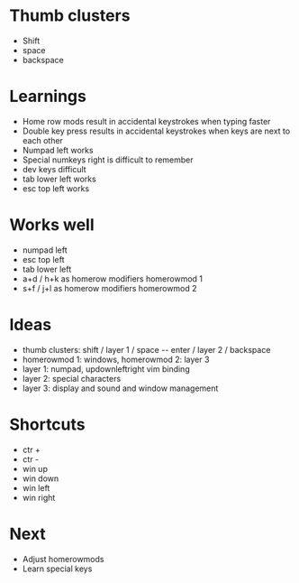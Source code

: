 

# Thumb clusters
- Shift
- space
- backspace

# Learnings
- Home row mods result in accidental keystrokes when typing faster
- Double key press results in accidental keystrokes when keys are next to each other
- Numpad left works
- Special numkeys right is difficult to remember
- dev keys difficult
- tab lower left works
- esc top left works

# Works well
- numpad left
- esc top left
- tab lower left
- a+d / h+k as homerow modifiers homerowmod 1
- s+f / j+l as homerow modifiers homerowmod 2

# Ideas
- thumb clusters: shift / layer 1 / space -- enter / layer 2 / backspace
- homerowmod 1: windows, homerowmod 2: layer 3
- layer 1: numpad, updownleftright vim binding
- layer 2: special characters
- layer 3: display and sound and window management

# Shortcuts
- ctr +
- ctr -
- win up
- win down
- win left
- win right


# Next
- Adjust homerowmods
- Learn special keys


